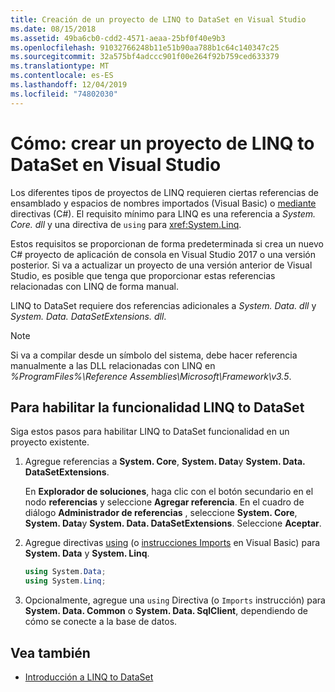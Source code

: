 ```yaml
---
title: Creación de un proyecto de LINQ to DataSet en Visual Studio
ms.date: 08/15/2018
ms.assetid: 49ba6cb0-cdd2-4571-aeaa-25bf0f40e9b3
ms.openlocfilehash: 91032766248b11e51b90aa788b1c64c140347c25
ms.sourcegitcommit: 32a575bf4adccc901f00e264f92b759ced633379
ms.translationtype: MT
ms.contentlocale: es-ES
ms.lasthandoff: 12/04/2019
ms.locfileid: "74802030"
---
```

# <a name="how-to-create-a-linq-to-dataset-project-in-visual-studio"></a>Cómo: crear un proyecto de LINQ to DataSet en Visual Studio

Los diferentes tipos de proyectos de LINQ requieren ciertas referencias de ensamblado y espacios de nombres importados (Visual Basic) o [mediante](../../../csharp/language-reference/keywords/using-directive.md) directivas (C#). El requisito mínimo para LINQ es una referencia a *System. Core. dll* y una directiva de `using` para <xref:System.Linq>.

Estos requisitos se proporcionan de forma predeterminada si crea un nuevo C# proyecto de aplicación de consola en Visual Studio 2017 o una versión posterior. Si va a actualizar un proyecto de una versión anterior de Visual Studio, es posible que tenga que proporcionar estas referencias relacionadas con LINQ de forma manual.

LINQ to DataSet requiere dos referencias adicionales a *System. Data. dll* y *System. Data. DataSetExtensions. dll*.

> [!NOTE]
> Si va a compilar desde un símbolo del sistema, debe hacer referencia manualmente a las DLL relacionadas con LINQ en *%ProgramFiles%\Reference Assemblies\Microsoft\Framework\v3.5*.

## <a name="to-enable-linq-to-dataset-functionality"></a>Para habilitar la funcionalidad LINQ to DataSet

Siga estos pasos para habilitar LINQ to DataSet funcionalidad en un proyecto existente.

1. Agregue referencias a **System. Core**, **System. Data**y **System. Data. DataSetExtensions**.

   En **Explorador de soluciones**, haga clic con el botón secundario en el nodo **referencias** y seleccione **Agregar referencia**. En el cuadro de diálogo **Administrador de referencias** , seleccione **System. Core**, **System. Data**y **System. Data. DataSetExtensions**. Seleccione **Aceptar**.

1. Agregue directivas [using](../../../csharp/language-reference/keywords/using-directive.md) (o [instrucciones Imports](../../../visual-basic/language-reference/statements/imports-statement-net-namespace-and-type.md) en Visual Basic) para **System. Data** y **System. Linq**.

   ```csharp
   using System.Data;
   using System.Linq;
   ```

1. Opcionalmente, agregue una `using` Directiva (o `Imports` instrucción) para **System. Data. Common** o **System. Data. SqlClient**, dependiendo de cómo se conecte a la base de datos.

## <a name="see-also"></a>Vea también

- [Introducción a LINQ to DataSet](getting-started-linq-to-dataset.md)
